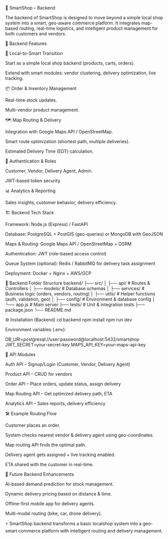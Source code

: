🛒 SmartShop – Backend

The backend of SmartShop is designed to move beyond a simple local shop system into a smart, geo-aware commerce platform.
It integrates map-based routing, real-time logistics, and intelligent product management for both customers and vendors.

🔑 Backend Features

🏪 Local-to-Smart Transition

Start as a simple local shop backend (products, carts, orders).

Extend with smart modules: vendor clustering, delivery optimization, live tracking.

📦 Order & Inventory Management

Real-time stock updates.

Multi-vendor product management.

🗺️ Map Routing & Delivery

Integration with Google Maps API / OpenStreetMap.

Smart route optimization (shortest path, multiple deliveries).

Estimated Delivery Time (EDT) calculation.

🔐 Authentication & Roles

Customer, Vendor, Delivery Agent, Admin.

JWT-based token security.

📊 Analytics & Reporting

Sales insights, customer behavior, delivery efficiency.

🏗️ Backend Tech Stack

Framework: Node.js (Express) / FastAPI

Database: PostgreSQL + PostGIS (geo-queries) or MongoDB with GeoJSON

Maps & Routing: Google Maps API / OpenStreetMap + OSRM

Authentication: JWT (role-based access control)

Queue System (optional): Redis / RabbitMQ for delivery task assignment

Deployment: Docker + Nginx + AWS/GCP

📂 Backend Folder Structure
backend/
├── src/
│   ├── api/              # Routes & Controllers
│   ├── models/           # Database schemas
│   ├── services/         # Business logic (orders, vendors, routing)
│   ├── utils/            # Helper functions (auth, validation, geo)
│   ├── config/           # Environment & database config
│   └── app.js            # Main server
├── tests/                # Unit & integration tests
├── package.json
└── README.md

⚙️ Installation (Backend)
cd backend
npm install
npm run dev


Environment variables (.env):

DB_URI=postgresql://user:password@localhost:5432/smartshop
JWT_SECRET=your-secret-key
MAPS_API_KEY=your-maps-api-key

📌 API Modules

Auth API – Signup/Login (Customer, Vendor, Delivery Agent)

Product API – CRUD for vendors

Order API – Place orders, update status, assign delivery

Map Routing API – Get optimized delivery path, ETA

Analytics API – Sales reports, delivery efficiency

🛠️ Example Routing Flow

Customer places an order.

System checks nearest vendor & delivery agent using geo-coordinates.

Map routing API finds the optimal path.

Delivery agent gets assigned + live tracking enabled.

ETA shared with the customer in real-time.

🌟 Future Backend Enhancements

AI-based demand prediction for stock management.

Dynamic delivery pricing based on distance & time.

Offline-first mobile app for delivery agents.

Multi-modal routing (bike, car, drone delivery).

⚡ SmartShop backend transforms a basic localshop system into a geo-smart commerce platform with intelligent routing and delivery management.